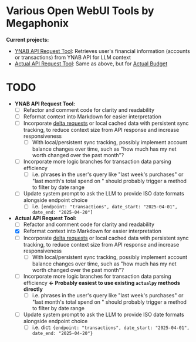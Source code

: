 # Various Open WebUI Tools by Megaphonix

**Current projects:**

* [YNAB API Request Tool](https://openwebui.com/t/megaphonix/ynab_api_request): Retrieves user's financial information (accounts or transactions) from YNAB API for LLM context
* [Actual API Request Tool](https://openwebui.com/t/megaphonix/actual_api_request): Same as above, but for [Actual Budget](https://actualbudget.com)

# TODO

* **YNAB API Request Tool:**
  - [ ] Refactor and comment code for clarity and readability
  - [ ] Reformat context into Markdown for easier interpretation
  - [ ] Incorporate [delta requests](https://api.ynab.com/#deltas) or local cached data with persistent sync tracking, to reduce context size from API response and increase responsiveness
    - [ ] With local/persistent sync tracking, possibly implement account balance changes over time, such as "how much has my net worth changed over the past month"?
  - [ ] Incorporate more logic branches for transaction data parsing efficiency
    - [ ] i.e. phrases in the user's query like "last week's purchases" or "last month's total spend on <category>" should probably trigger a method to filter by date range
  - [ ] Update system prompt to ask the LLM to provide ISO date formats alongside endpoint choice
    - [ ] i.e. `[endpoint: "transactions", date_start: "2025-04-01", date_end: "2025-04-20"]`

* **Actual API Request Tool:**
  - [ ] Refactor and comment code for clarity and readability
  - [x] Reformat context into Markdown for easier interpretation
  - [ ] Incorporate [delta requests](https://api.ynab.com/#deltas) or local cached data with persistent sync tracking, to reduce context size from API response and increase responsiveness
    - [ ] With local/persistent sync tracking, possibly implement account balance changes over time, such as "how much has my net worth changed over the past month"?
  - [ ] Incorporate more logic branches for transaction data parsing efficiency **<- Probably easiest to use existing `actualpy` methods directly**
    - [ ] i.e. phrases in the user's query like "last week's purchases" or "last month's total spend on <category>" should probably trigger a method to filter by date range
  - [ ] Update system prompt to ask the LLM to provide ISO date formats alongside endpoint choice
    - [ ] i.e. dict: `{endpoint: "transactions", date_start: "2025-04-01", date_end: "2025-04-20"}`
